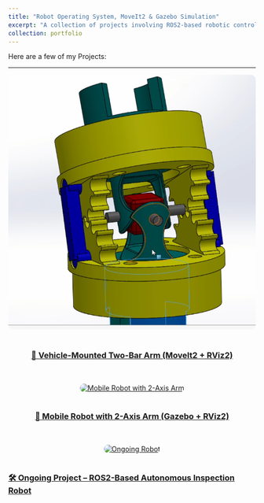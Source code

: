 ```yaml
---
title: "Robot Operating System, MoveIt2 & Gazebo Simulation"
excerpt: "A collection of projects involving ROS2-based robotic control, motion planning using MoveIt2, and simulation in Gazebo.<br/><img src='/images/ros2_moveit2.jpg'>"
collection: portfolio
---
```


Here are a few of my Projects:


<style>
.design-section {
  display: flex;
  flex-wrap: wrap;
  align-items: center;
  margin-bottom: 2rem;
}
.design-section img {
  max-width: 45%;
  border-radius: 10px;
  margin-right: 5%;
}
.design-section .desc {
  flex: 1;
  min-width: 250px;
}
@media (max-width: 1000px) {
  .design-section {
    flex-direction: column;
  }
  .design-section img {
    max-width: 100%;
    margin-right: 0;
    margin-bottom: 1rem;
  }
}
</style>

---

<!-- 🚗 Project 1: Two-Bar Arm -->
<div class="design-section">
  <a href="/portfolio/two-bar-arm/">
    <img src="/images/drill_mechanism.png" alt="Vehicle Arm">
  </a>
  <div class="desc">
    <h3>
      <a href="/portfolio/two-bar-arm/">
        🚗 Vehicle-Mounted Two-Bar Arm (MoveIt2 + RViz2)
      </a>
    </h3>
  </div>
</div>

<!-- 🤖 Project 2: Mobile Robot -->
<div class="design-section">
  <a href="/portfolio/mobile-robot-gazebo/">
    <img src="/images/mobile_arm_robot.png" alt="Mobile Robot with 2-Axis Arm">
  </a>
  <div class="desc">
    <h3>
      <a href="/portfolio/mobile-robot-gazebo/">
        🤖 Mobile Robot with 2-Axis Arm (Gazebo + RViz2)
      </a>
    </h3>
  </div>
</div>

<div class="design-section">
  <a href="/portfolio/ongoing-robot-project/">
    <img src="/images/ongoing_robot.png" alt="Ongoing Robot">
  </a>

  <h3>
    <a href="/portfolio/ongoing-robot/">
      🛠️ Ongoing Project – ROS2-Based Autonomous Inspection Robot
    </a>
  </h3>
</div>
